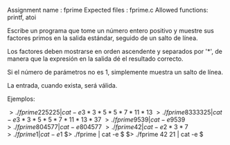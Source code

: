 Assignment name : fprime
Expected files : fprime.c
Allowed functions: printf, atoi

Escribe un programa que tome un número entero positivo y muestre sus factores primos en la salida estándar, seguido de un salto de línea.

Los factores deben mostrarse en orden ascendente y separados por '*', de manera que la expresión en la salida dé el resultado correcto.

Si el número de parámetros no es 1, simplemente muestra un salto de línea.

La entrada, cuando exista, será válida.

Ejemplos:

$> ./fprime 225225 | cat -e
3*3*5*5*7*11*13$
$> ./fprime 8333325 | cat -e
3*3*5*5*7*11*13*37$
$> ./fprime 9539 | cat -e
9539$
$> ./fprime 804577 | cat -e
804577$
$> ./fprime 42 | cat -e
2*3*7$
$> ./fprime 1 | cat -e
1$
$> ./fprime | cat -e
$
$> ./fprime 42 21 | cat -e
$